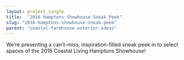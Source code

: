 ```yaml
---
layout: project_single
title:  "2016 Hamptons Showhouse Sneak Peek"
slug: "2016-hamptons-showhouse-sneak-peek"
parent: "coastal-farmhouse-exterior-ideas"
---
```

We’re presenting a can’t-miss, inspiration-filled sneak peek in to select spaces of the 2016 Coastal Living Hamptons Showhouse!